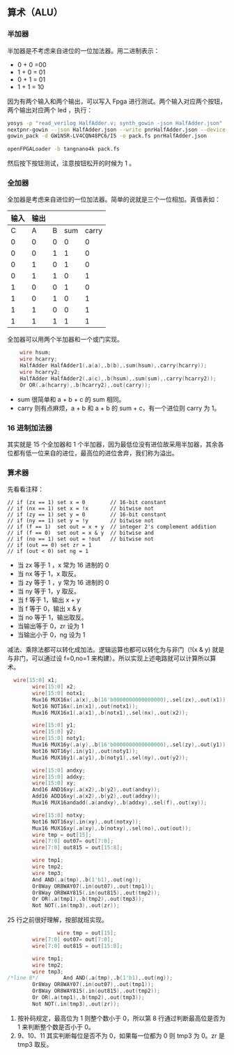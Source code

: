 ## 算术（ALU）

### 半加器

半加器是不考虑来自进位的一位加法器。用二进制表示：

- 0 + 0 =00
- 1 + 0 = 01
- 0 + 1 = 01
- 1 + 1 = 10

因为有两个输入和两个输出，可以写入 Fpga 进行测试。两个输入对应两个按钮，两个输出对应两个 led ，执行：

```bash
yosys -p "read_verilog HalfAdder.v; synth_gowin -json HalfAdder.json"
nextpnr-gowin --json HalfAdder.json --write pnrHalfAdder.json --device GW1NSR-LV4CQN48PC6/I5 --cst tangnano4k-2i2o.cst
gowin_pack -d GW1NSR-LV4CQN48PC6/I5 -o pack.fs pnrHalfAdder.json
	
openFPGALoader -b tangnano4k pack.fs
```

然后按下按钮测试，注意按钮松开的时候为 1 。

### 全加器

全加器是考虑来自进位的一位加法器。简单的说就是三个一位相加。真值表如：

| 输入 | 输出 |      |      |       |
| ---- | ---- | ---- | ---- | ----- |
| C    | A    | B    | sum  | carry |
| 0    | 0    | 0    | 0    | 0     |
| 0    | 0    | 1    | 1    | 0     |
| 0    | 1    | 0    | 1    | 0     |
| 0    | 1    | 1    | 0    | 1     |
| 1    | 0    | 0    | 1    | 0     |
| 1    | 0    | 1    | 0    | 1     |
| 1    | 1    | 0    | 0    | 1     |
| 1    | 1    | 1    | 1    | 1     |

全加器可以用两个半加器和一个或门实现。

```verilog
    wire hsum;
    wire hcarry;
    HalfAdder HalfAdder1(.a(a),.b(b),.sum(hsum),.carry(hcarry));
    wire hcarry2;
    HalfAdder HalfAdder2(.a(c),.b(hsum),.sum(sum),.carry(hcarry2));
    Or OR(.a(hcarry),.b(hcarry2),.out(carry));
```

- sum 很简单和 a + b + c 的 sum 相同。
- carry 则有点麻烦，a + b 和 a + b 的 sum + c，有一个进位则 carry 为 1。

### 16 进制加法器

其实就是 15 个全加器和 1 个半加器，因为最低位没有进位故采用半加器，其余各位都有低一位来自的进位，最高位的进位舍弃，我们称为溢出。

### 算术器

先看看注释：

```
// if (zx == 1) set x = 0        // 16-bit constant
// if (nx == 1) set x = !x       // bitwise not
// if (zy == 1) set y = 0        // 16-bit constant
// if (ny == 1) set y = !y       // bitwise not
// if (f == 1)  set out = x + y  // integer 2's complement addition
// if (f == 0)  set out = x & y  // bitwise and
// if (no == 1) set out = !out   // bitwise not
// if (out == 0) set zr = 1
// if (out < 0) set ng = 1
```

- 当 zx 等于 1 ，x 常为 16 进制的 0
- 当 nx 等于 1，x 取反。
- 当 zy 等于 1 ，y 常为 16 进制的 0
- 当 ny 等于 1，y 取反。
- 当 f 等于 1，输出 x + y
- 当 f 等于 0，输出 x & y
- 当 no 等于 1，输出取反。
- 当输出等于 0，zr 设为 1
- 当输出小于 0，ng 设为 1

减法、乘除法都可以转化成加法。逻辑运算也都可以转化为与非门（!(x & y) 就是与非门，可以通过设 f=0,no=1 来构建）。所以实现上述电路就可以计算所以算术。

```verilog
  wire[15:0] x1;
        wire[15:0] x2;
        wire[15:0] notx1;
    	Mux16 MUX16x(.a(x),.b(16'b0000000000000000),.sel(zx),.out(x1));
    	Not16 NOT16x(.in(x1),.out(notx1));
        Mux16 MUX16x1(.a(x1),.b(notx1),.sel(nx),.out(x2));

        wire[15:0] y1;
        wire[15:0] y2;
        wire[15:0] noty1;
    	Mux16 MUX16y(.a(y),.b(16'b0000000000000000),.sel(zy),.out(y1));
    	Not16 NOT16y(.in(y1),.out(noty1));
        Mux16 MUX16y1(.a(y1),.b(noty1),.sel(ny),.out(y2));

        wire[15:0] andxy;
        wire[15:0] addxy;
        wire[15:0] xy;
        And16 AND16xy(.a(x2),.b(y2),.out(andxy));
        Add16 ADD16xy(.a(x2),.b(y2),.out(addxy));
        Mux16 MUX16andadd(.a(andxy),.b(addxy),.sel(f),.out(xy));

        wire[15:0] notxy;
        Not16 NOT16xy(.in(xy),.out(notxy));
        Mux16 MUX16xy(.a(xy),.b(notxy),.sel(no),.out(out));
        wire tmp = out[15];
        wire[7:0] out07= out[7:0];
        wire[7:0] out815 = out[15:8];

        wire tmp1;
        wire tmp2;
        wire tmp3;
        And AND(.a(tmp),.b(1'b1),.out(ng));
        Or8Way OR8WAY07(.in(out07),.out(tmp1));
        Or8Way OR8WAY815(.in(out815),.out(tmp2));
        Or OR(.a(tmp1),.b(tmp2),.out(tmp3));
        Not NOT(.in(tmp3),.out(zr));
```

25 行之前很好理解，按部就班实现。

```verilog
				wire tmp = out[15];
        wire[7:0] out07= out[7:0];
        wire[7:0] out815 = out[15:8];

        wire tmp1;
        wire tmp2;
        wire tmp3;
/*line 8*/        And AND(.a(tmp),.b(1'b1),.out(ng));
        Or8Way OR8WAY07(.in(out07),.out(tmp1));
        Or8Way OR8WAY815(.in(out815),.out(tmp2));
        Or OR(.a(tmp1),.b(tmp2),.out(tmp3));
        Not NOT(.in(tmp3),.out(zr));
```

1. 按补码规定，最高位为 1 则整个数小于 0，所以第 8 行通过判断最高位是否为 1 来判断整个数是否小于 0。
2. 9、10、11 其实判断每位是否不为 0，如果每一位都为 0 则 tmp3 为 0。zr 是 tmp3 取反。